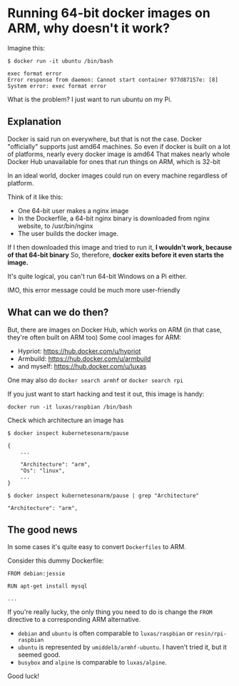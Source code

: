 # Running 64-bit docker images on ARM, why doesn't it work?

Imagine this:
```
$ docker run -it ubuntu /bin/bash

exec format error
Error response from daemon: Cannot start container 977d87157e: [8] System error: exec format error
```

What is the problem?
I just want to run ubuntu on my Pi.

## Explanation

Docker is said run on everywhere, but that is not the case.
Docker "officially" supports just amd64 machines.
So even if docker is built on a lot of platforms, nearly every docker image is amd64
That makes nearly whole Docker Hub unavailable for ones that run things on ARM, which is 32-bit

In an ideal world, docker images could run on every machine regardless of platform.

Think of it like this:

 - One 64-bit user makes a nginx image
 - In the Dockerfile, a 64-bit nginx binary is downloaded from nginx website, to /usr/bin/nginx
 - The user builds the docker image.

If I then downloaded this image and tried to run it, **I wouldn't work, because of that 64-bit binary**
So, therefore, **docker exits before it even starts the image.**

It's quite logical, you can't run 64-bit Windows on a Pi either.

IMO, this error message could be much more user-friendly

## What can we do then?

But, there are images on Docker Hub, which works on ARM (in that case, they're often built on ARM too)
Some cool images for ARM:

 - Hypriot: https://hub.docker.com/u/hypriot
 - Armbuild: https://hub.docker.com/u/armbuild
 - and myself: https://hub.docker.com/u/luxas

One may also do `docker search armhf` or `docker search rpi`

If you just want to start hacking and test it out, this image is handy:
```
docker run -it luxas/raspbian /bin/bash
```

Check which architecture an image has
```
$ docker inspect kubernetesonarm/pause

{
	...

	"Architecture": "arm",
    "Os": "linux",
    ...
}

$ docker inspect kubernetesonarm/pause | grep "Architecture"

"Architecture": "arm",
```

## The good news

In some cases it's quite easy to convert `Dockerfiles` to ARM.

Consider this dummy Dockerfile:
```
FROM debian:jessie

RUN apt-get install mysql

...
```

If you're really lucky, the only thing you need to do is change the `FROM` directive to a corresponding ARM alternative. 
 - `debian` and `ubuntu` is often comparable to `luxas/raspbian` or `resin/rpi-raspbian`
 - `ubuntu` is represented by `umiddelb/armhf-ubuntu`. I haven't tried it, but it seemed good.
 - `busybox` and `alpine` is comparable to `luxas/alpine`.

Good luck!